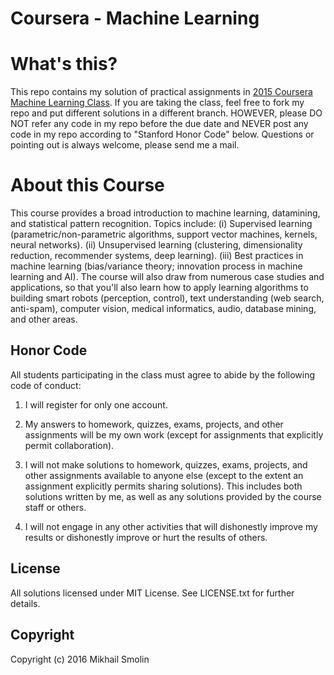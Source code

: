 # Coursera - Machine Learning

# What's this?

This repo contains my solution of practical assignments in [2015 Coursera Machine Learning Class](https://www.coursera.org/learn/machine-learning).
If you are taking the class, feel free to fork my repo and put different solutions in a different branch.
HOWEVER, please DO NOT refer any code in my repo before the due date and NEVER post any code in my repo according to "Stanford Honor Code" below.
Questions or pointing out is always welcome, please send me a mail.

# About this Course

This course provides a broad introduction to machine learning, datamining, and statistical pattern recognition. Topics include: (i) Supervised learning (parametric/non-parametric algorithms, support vector machines, kernels, neural networks). (ii) Unsupervised learning (clustering, dimensionality reduction, recommender systems, deep learning). (iii) Best practices in machine learning (bias/variance theory; innovation process in machine learning and AI). The course will also draw from numerous case studies and applications, so that you'll also learn how to apply learning algorithms to building smart robots (perception, control), text understanding (web search, anti-spam), computer vision, medical informatics, audio, database mining, and other areas.

## Honor Code

All students participating in the class must agree to abide by the following code of conduct:

1) I will register for only one account.

2) My answers to homework, quizzes, exams, projects, and other assignments will be my own work (except for assignments that explicitly permit collaboration).

3) I will not make solutions to homework, quizzes, exams, projects, and other assignments available to anyone else (except to the extent an assignment explicitly permits sharing solutions). This includes both solutions written by me, as well as any solutions provided by the course staff or others.

4) I will not engage in any other activities that will dishonestly improve my results or dishonestly improve or hurt the results of others.

## License

All solutions licensed under MIT License. See LICENSE.txt for further details.


## Copyright

Copyright (c) 2016 Mikhail Smolin





